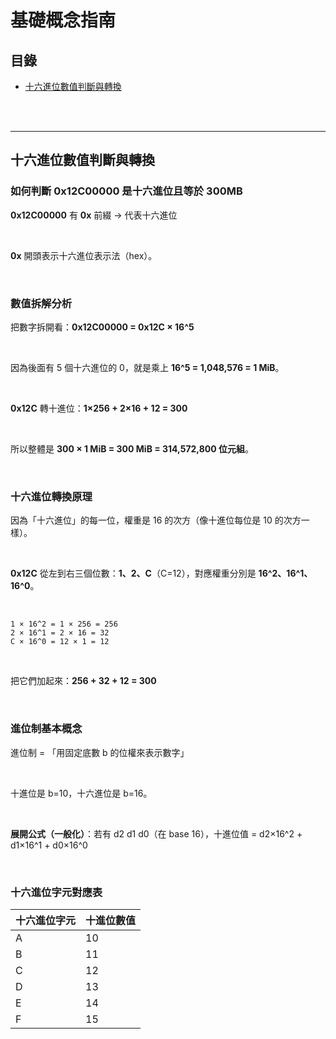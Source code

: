 # 基礎概念指南

## 目錄
- [十六進位數值判斷與轉換](#十六進位數值判斷與轉換)

<br><br>

---

## 十六進位數值判斷與轉換

### 如何判斷 0x12C00000 是十六進位且等於 300MB

**0x12C00000** 有 **0x** 前綴 → 代表十六進位

<br>

**0x** 開頭表示十六進位表示法（hex）。

<br>

### 數值拆解分析

把數字拆開看：**0x12C00000 = 0x12C × 16^5**

<br>

因為後面有 5 個十六進位的 0，就是乘上 **16^5 = 1,048,576 = 1 MiB**。

<br>

**0x12C** 轉十進位：**1×256 + 2×16 + 12 = 300**

<br>

所以整體是 **300 × 1 MiB = 300 MiB = 314,572,800 位元組**。

<br>

### 十六進位轉換原理

因為「十六進位」的每一位，權重是 16 的次方（像十進位每位是 10 的次方一樣）。

<br>

**0x12C** 從左到右三個位數：**1、2、C**（C=12），對應權重分別是 **16^2、16^1、16^0**。

<br>

```
1 × 16^2 = 1 × 256 = 256
2 × 16^1 = 2 × 16 = 32
C × 16^0 = 12 × 1 = 12
```

<br>

把它們加起來：**256 + 32 + 12 = 300**

<br>

### 進位制基本概念

進位制 = 「用固定底數 b 的位權來表示數字」

<br>

十進位是 b=10，十六進位是 b=16。

<br>

**展開公式（一般化）**：若有 d2 d1 d0（在 base 16），十進位值 = d2×16^2 + d1×16^1 + d0×16^0

<br>

### 十六進位字元對應表

| 十六進位字元 | 十進位數值 |
|-------------|-----------|
| A | 10 |
| B | 11 |
| C | 12 |
| D | 13 |
| E | 14 |
| F | 15 |